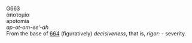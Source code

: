 G663  
ἀποτομία  
apotomia  
*ap-ot-om-ee‘-ah*  
From the base of [664](g0664) (figuratively) *decisiveness*, that is,
*rigor:* - severity.  
